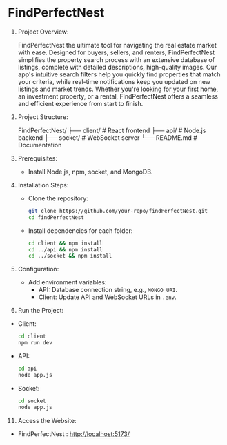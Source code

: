 # FindPerfectNest

1. Project Overview:

   FindPerfectNest the ultimate tool for navigating the real estate market with ease. Designed for buyers, sellers, and renters, FindPerfectNest simplifies the property search process with an extensive database of listings, complete with detailed descriptions, high-quality images. Our app's intuitive search filters help you quickly find properties that match your criteria, while real-time notifications keep you updated on new listings and market trends. Whether you're looking for your first home, an investment property, or a rental, FindPerfectNest offers a seamless and efficient experience from start to finish.

3. Project Structure:

   FindPerfectNest/
   ├── client/       # React frontend
   ├── api/          # Node.js backend
   ├── socket/       # WebSocket server
   └── README.md     # Documentation

4. Prerequisites:

   - Install Node.js, npm, socket, and MongoDB.

6. Installation Steps:

   - Clone the repository:
     ```bash
     git clone https://github.com/your-repo/findPerfectNest.git
     cd findPerfectNest
     ```
   - Install dependencies for each folder:
     ```bash
     cd client && npm install
     cd ../api && npm install
     cd ../socket && npm install
     ```

8. Configuration:

   - Add environment variables:
     - API: Database connection string, e.g., `MONGO_URI`.
     - Client: Update API and WebSocket URLs in `.env`.

10. Run the Project:
   
   - Client: 
     ```bash
     cd client
     npm run dev
     ```
   - API: 
     ```bash
     cd api
     node app.js
     ```
   - Socket:
     ```bash
     cd socket
     node app.js
     ```

11. Access the Website:
   - FindPerfectNest : [http://localhost:5173/](http://localhost:5173/)   

